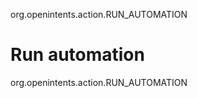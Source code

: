 org.openintents.action.RUN_AUTOMATION

Run automation
==============

org.openintents.action.RUN_AUTOMATION

